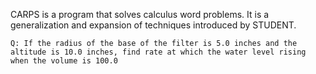 CARPS is a program that solves calculus word problems. It is a generalization and expansion of techniques introduced by STUDENT.

~~~
Q: If the radius of the base of the filter is 5.0 inches and the altitude is 10.0 inches, find rate at which the water level rising when the volume is 100.0
~~~